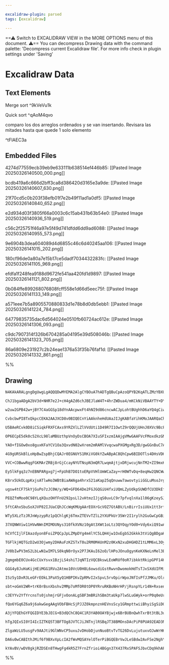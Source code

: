 ```yaml
---

excalidraw-plugin: parsed
tags: [excalidraw]

---
```

==⚠  Switch to EXCALIDRAW VIEW in the MORE OPTIONS menu of this document. ⚠== You can decompress Drawing data with the command palette: 'Decompress current Excalidraw file'. For more info check in plugin settings under 'Saving'


# Excalidraw Data

## Text Elements
Merge sort ^9kVeVu1k

Quick sort ^qAoM4qvo

comparo los dos arreglos ordenados
y se van insertando.
Revisara las mitades hasta que quede
1 solo elemento

 ^tFlAEC3a

## Embedded Files
4274d77559ecb39eb9e633111b638514ef446b85: [[Pasted Image 20250326140500_000.png]]

bcdb419a6c666d2bff3ca8d386420d3165e3a9de: [[Pasted Image 20250326140607_630.png]]

21f70cd5c0b203f38efb01f7e2b49f11ad1a0df5: [[Pasted Image 20250326140840_652.png]]

e2d934d03f3805f66a0003c6c15ab431b63b54e0: [[Pasted Image 20250326140936_519.png]]

c56c2f25751f46a97e5f49d741dfdd6dd9ad6088: [[Pasted Image 20250326140955_573.png]]

9e6904b3dea604089d4d6855c46c6d40245aa106: [[Pasted Image 20250326141015_202.png]]

180cf96de0a80a7e15b17ce5dadf7034432283fc: [[Pasted Image 20250326141105_969.png]]

efdfa1f248fea9188d9672fe541aa420fd1d9897: [[Pasted Image 20250326141121_802.png]]

0b084ffe899268076808fcff558e1d66d5eec75f: [[Pasted Image 20250326141133_149.png]]

a571eee7b5a8905570880833d1e78b8d0db5ebb1: [[Pasted Image 20250326141224_784.png]]

64779835735dac6d564024e0510fb60724ac612e: [[Pasted Image 20250326141306_093.png]]

c9dc7907314f326b6704285a04195e39d508046b: [[Pasted Image 20250326141323_705.png]]

86a6809e231927c2b24eae1376a53f35b76faf1d: [[Pasted Image 20250326141332_861.png]]

%%
## Drawing
```compressed-json
N4KAkARALgngDgUwgLgAQQQDwMYEMA2AlgCYBOuA7hADTgQBuCpAzoQPYB2KqATLZMzYBXUtiRoIACyhQ4zZAHoFAc0JRJQgEYA6bGwC2CgF7N6hbEcK4OCtptbErHALRY8RMpWdx8Q1TdIEfARcZgRmBShcZQUebQBObR4aOiCEfQQOKGZuAG1wMFAwYogSbgh4gGsANQRqoQBGSpTiyFhEcqgsKBaSzG5nAGYAdgAWbQBWfhKYAZ4J8fiRqYLI

ChJ1bgaADgA2bV3d+NHR7e2J+cH4gAZd6chJBEJlaW4T+4hrZWDua4/mKCkNiVBAAYTY+DYpHKAGIGgh4fDepBNLhsJVlEChBxiODIdCJIDrMw4LhAllkRAAGaEfD4ADKsB+EkEHkpAKBIIA6htJL9Jv9AcCEIyYMz0Kyyh8sS8OOEcmgGh82KTsGpZorrn9VhBMcI4ABJYgK1C5AC6Hyp5AyRu4HCEdI+hBxWHKuEGlKxOLlzBN9sdOrCCGI3GO

w2uw2GPB42w+jBY7C4aGGSp18dYnAAcpwxFt4hNI9d86cncwACJpLohtBUghhD6aYQ4gCiwQyWRN5o+QjgxFwVa2Y0GWr222uDQLHyIHGaaH9+CnbHRwe4tfw9Z1XUwPQkAFkmMoEKhBKQetLKAAVbrlfekQ/HqFnnVUzhQemEIziVCDCZJS2vgAxXB9FpDVUBWVpoG6ABBIhlCTdBgipJ9IPjKBzAIWDngQ6AVUpPQslwZ0mFtOcHQXHUoWeZ0C

CvbcbwPI8TxQkpcCEKA2AAJXCD8v0BIQECnYiAAknheHdUAaJIJgKABfaYihKMoJAARQaChJAaIQAHEL2uCFtgAfQoHgACl6GqZxKmEyl2i/Up9GiJAPn6NAhnOD4wOcHgGmubRRmWD51mITY0BGQZtGubYeF2cMbl2HgtR/D5HmeV40ES39hgma4rjGCYEuGeJYx1L5xW1SCOWFPEoU6cgOBJMlMhYlE0QxL1cQhWrCXqxryRa6laQZJl7MlENB

U5BAeRCvk0D8iCSiqkFRXFCAxs9YRZXlLZlVVdUti1D49R7I1OwtZ9rQQUjUHnJ0XVc9BcFGDbsWIH0/XI/4EBXRUGlGBZ/vieI7jTJgMwQ4ZBjjMHE2zDhc2TYZdm2UYxneHVCHLSsftQNcN0gxtXtbdJmrO7te37HGGiHEdjhiycdWnWcbs+xmlxBatcbrQTAyiKAhBNCBEBxZ1lEpGlgmuiBRh4MZiEjCYJniBBsE0K4EE0ZXdkGQYGj1zRtf

OP6ECpE5dk0c52XcL98laMBUzthpVnOyDsCBOA7XIuSFIxzmIAAjgVMwGAAFVcFMoxdkzGNhIvDgAO2ZRcEzWz4HswhHMPSkHqGMZtEGGMeGKs4U2jUZPP5EcTiVwHAd2CYJyC3luBi8Z6+2HZsqBwZdlGW4UrE9LwO2SKFmuMeJ77gqPjKr8KsWoUQRqgl0CJBrSX6ylUXRY6cWXuriQ35rxaGlbRohKVecm6bQtQeaJuFM/ynW6VNskd6dsovb

YAO+fIGOw0xo8guxKFaYCV1Oa3QxvdN02wXrem2mRAMlVvqcwaPXGMgxRg3D/gwGGnBuC7AdiUdMsMcxfgaEDIs8QJzA1LBWYIA4azcwbE2YgxN2zZGAeTPsTDJI0yinTeuwwhIzk9sgkokJlyczxjzSqfMBblGFo4DgYtLS0ggeUTQ2BiCaFGJQ3AuxsCHF2MQHgmgqRUkGHgbYxBBh7BltcOx6CJgIEGLgeIxBnKBmtnkVY9t7j22dh8N2eEkH

4G9gURSkBlLoHpBwZspBhjCQAJr0EGNUYS1RKiVG0kYZwABpAC8QhCpw6BIDOTls4DHsVDHUYFe6RQSgtNYzc0AnD8hGceFw/pRiuPMAeaUJJF2IZAWevwH5Ly6ivaAvUj4UgbG1XenV8QH3Xk1BZz5T4jWfhfcaV9hQ31mnfAUBzlo7JZHsl6W1fSf0giqNE+1NS4IAadbhF1wHXSgZBZ0XiHqfFBPAt6iCWYSIEKgrYuxbgLHsTGaGCYCGKmGC

VVC+COBwwRqgFGKMArZRBj8rGjCcayNYUTNspN3mQR7LwqmAjtjxDRjwcujNnTM2+ZI9mxKWG837IoiQyjRYn0ln7HyVJww6ImNga4mhEqDCsdsE2mhxxioQOY7BVI9a4GIA0XATiqQTCtgQG2/jRlBNaCAyAoSPbhMicUaJpQ/baQABpOviPoAACswAA8kEUY1QoCDH0JgDW2lJDPQ+HZcolSs4uQGH5eYuKopMupqjcMewK5uR8nELBBc/qwtO

Ey5lkFgq3z7nEBNPARgxg7j+FpUhB7DO1toERpVVHlUmWCaZay+rH0WTvDq+8eqHw2QNCWw0xTnzZB2o5/I61LRFBciUVzX5+HfiC0ZEAHlqh/s8o6WJAFkw+TaSBrMfkwIkLgbSQKP7hK+jjIuRxoyQz4KDBFCEJwLHheDDFX4rjFwLrFeh2MZHcoJmwjhFK0Bdh1NSymaChwyw7tgohdTIJM3ERRNDnKQPrjkQvXlgsBWqKFZoiQqriBLFGMQX

K8rx5UkOLqpKxjsATlwHo3WBtBiaAWAga4hrxS21aKap25qQnuww7awovtyiiGGLuMsoJrgAEcnUAC0LxKaMKp4SRgLwFMwHHMp6dM7eMgjnH8wxTmQTAlg/YSthzRgmCjGhDd8UlBLccnuL7IKpXEi3KMM821zw7YO1ecyR1byWQOrtQ71mb3UXSJ+lyp1nKmm0k5c7F4LonbslLkEZRrtuYqXajyd2SUOjqV5QCoMWupJdL5p6lLnsejZFdCCi

ugsw4tCF7SkYjGuPo7zJC0W/y/WQ+GFD64De2FGJGQGiU4fxiUQmLZyUdkpSUWDfCU3DkEfEGMMtRFssa5AKRHNVygfw/zQjmQVFqK2cK8o2ACrYB4FSeY2UGim12B44YCAJim08WMBoxAqTEGIKYijWqoVnH48ax2gSRPFFq1aiTxR5JROkxIfQ+hVMABl8AwCMKCeImgABCBoVJqEkKp0YJgAJGajSZ6paAUUzG4FguI2CHM63zBMWpqH3PpeH

PEQZfmMoo0C98YLqXQuzOHfFnU292psLl2vHtmzIJjqS0uvLC9r7pfvqlnXa1l06gKzeySJXt1gV8i8/dbyauWnqyesFpRmufANNekF7LwU41OGcK4hxcGkMRd+IbkBQ/ovIYQk4lbhzI3mwgPhJKlfgbW1wp3MGKbbYETg+xNCjsYcXNIi7uHBQEaUbdwVCXSPoC1jcUYasvGGIG4I4gVHkaK2wKMIxpiy3/VwLgXyuw4d+IRya4JOpUc2vRz7H

5ftCAhxSbuSoXJVP82IJUaCQhJCcWqKMUgAArEOXrGcVOZ7GtABV/LnBirrIsiUUx1tt3rfOM28VYKRgVAZOoPNvD+jFyHkrSkg/0Vl8kSj7g7jczGSCwmVlxizCwV17SVyi1V0QPlzixQK122Ry2S0vnkQNxmlnQ7RNxfnNzfktw3S3SeXK3t31Ed1NFqzAWPWL2gT+TdFMm9w619zWh61QEOH0WBgKiLWGzfW4El1fW/RjwynHmRWHHsQ3UxgY

WTy5XLzTzJRJnWyzypRz1pQChlgKj6TmxZTEVvTZlL2YXUPkUr35Wr2I1rylh2GuGwCpGBi8WuFwDHFwD+wnE0GpjEAmD7FB3DCwQCmjG2DlWwDHygxNURyn1dnE1nzAAxztSx3QCU2gjYF3FGCU3oDYHP1XmvCv1QCGGwUil6R7npQjH2w8nqUIRygOCcxGV8j+kVhbWLXSx2BHnzGpnHiWBimpgj3rSGTeH2C1AmMmMmI3XGTmhCwwLhARCWMi

37XQNWViw11HVwNWnIMIMOUNys310fkXVNz10gAt3XWt1oLtz3QYOqyYOd0+Vdy6xiQ91wAKW4I+jdyDE5iwWuB8nzAq1RXEPaVFykPG0xWRQuHrgSlwWUOAzLyWxRHTy0MzweOzxpXgwCi1HilTTrXQ3MKw0sK5msJKC3AkggBUiEHMEqAfFPE9EvGvFUmpPRDpNHVfHfE/A532DHCmL5IG3/CyCAhAkJ24DrXJKwngnKCQgGjQgwnwElJwg4g9

hCVfCIjlFIAazdyon8FoiZPQCpJpLZMpDYg4m4lYC5LQH4jw1OxEgbS2Gkkk3tViQgBDgaHwCPwQAoF3ANF2C5AAjgGElU2Ml3EkCpCdRSUKIciqRKKGAZUmEqORhuCKhjBf0IXOCaOihoVaP+gZk6OIPaSISAOGRLFbWl3gL2KmXWKQKwM12WzQNejV3C0VxwMSxON2KOO5AOMy0mjILN3y0oMuK/lK1tyBJKCq0PS1xdzYLPQ4IvTx0+JnO61p

TGFlkjHQTGzD2wU3Ojwmy2DHAuFzKZSTxT0u2RM0M4UnM2z0KxN2xuDHGHDZ1tLMM6xL3OysKRLWgURuxFgcIezrwwDB1rC+yZW2CpBCBoTOAo1ije3+30SH0cTBxB2KgZRiNNDiMn1E2nySM6ydPSIgAoHpAaGYBDhgBuDJwvGqHdWuDx04k4kkHliPzJyjOjVMz6BqX2wqNRiqOTNqLTLQCWD8nbhaPHFzI6KFwLO/CimLPTKl3bQQOrMwM2JW

JV0bIwPV3mS2LbLwN1wIM7LS0kqN0rOyx2P7JKAuI62oO/lHPoJOnuOgynKeKXNeLnMel3EXMJOXM5hliWGRUjGGKjzGJ3J/VDDpluDHFEJiUJVUMWxtIgBW3YQzyvMgC230LvKLAjF/zQ1ZWcogDOzUM/IBFsPQCI3u1bIAulSilGEsQQHpX22RgjAarAtcP1ScwRAh1MVcRVmyipDQsE2KGEwSJKBn1wrn0xwX3KEqFMkGF3C6GEl3A4CdQFjx

2gmgmbE0CUx4GcCUxYsvx1BzjLS4shiTJqNTIzVQCBkswLEoWRUf0oR7ibkktRkipGPF14HDDkpl2MqbOQLrNalWLUsUo0oiwS3HVMrOK/KINviMv0r7IhospNCspHNG0qwd3suYOnM8pctdAvRTja2BR4JOz4P9z+nHBijhXBK3JgLwTfRCtkPmFcz1mpvhIW0RLioSog20PRN0MxMHGxKLBH3mDBOypfN4Pytior2uyr1/LKtAQ0SllwGuu+gQ

GGG4y8JuHaKijHEiMGG1RVu2Atmo10VcU0H8L6owsdiGstRwvnDwomokHdTsTJxSXdUIFMigFGANGcAAl2GYGwBDl2H+waF2pjP2o4vmiLm4uHGevOBettxikSALD7iRmqOOE/T/3S17ykhTD1lzrzoaGGN82AKbX5L5OptmLvnmKBubOwPrIBr3nUprr+sGm0vBr0oECyxnTmkOI7t7PbLMvOMHMsquLKxuNRruOSrqycqxvd1cs+DP3xst14J+

I5z5y1DxR3LeGFrEOkL3PaX5yQ1HBPIKvZpRMvI2xSpvL5rvOpirWpoJNfIsPfJJMKu/OlruxIyll7kjGKgsx/D7GMWIBEP+NGF4wbmuCpANkytGDRCIR4DYoEF8ViIn0tqwsSLCVGpSPnyUj9idWgg4C5GGEkGdrLHdQNEMj+yAcwB4AKXdTgQjTTiZ1DrMzeBHnv21lEp/FliwXOvDHGCc1rmBmwQ7g3X/zCj2CSHCuEIbijH0RksVDoTLPku+

sbt+oGmV2WR+trK0rBsnXbshv2MMp7oMfOR0tOP0YRruRKBoNHrHP/jRsnpYLr14N+RxsendQ8sfpQSpgZR/AaB1mPMpoQmSiCbpskmHAuC1CzWPolo0NW1RMntStvJxMoQLCLCLxnvFrZslr5RKvsNlsgAlgAuwE8WwCKgjF1mqoAwNj4dTN1SENcSuCAaigG3NnNpQaEytogBGttrGrSPtvQG3E4npGUFBGIEwDYDJ2bFU2uEIEIE0GcCsGYHo

c3EYYv2YfYrcnsTs0jshmjrGFjvOonALgSBF3mBRihSBm3taUkp7lwSLuGWyk+orP0q0eUr7VUoburrUaFV0dy30fnS7oy1IP7vhqHsRpHpstuLssccxq8aazntwBUk8eXv4L+mRgidc03rCjrSjzCe/2ENimZuitPNJPPPifPp0OvN5qRX5v2z1gLnxJysyew2yZ5SlrsJls/r9j2EMTHGVhAP22GFexlVAdwARBGB+35ysQmE0CRlrA1X2UqiQ

fQo6YGq6Z6a9j6akwGegAAgVObFBHcSjPJJZ0kmpnznHEVnsScy1GRmpttwiiBhyiSgSiD0CfzNvh7iuqKimxm2qOaXkckhymebmIUu6nQEWMRAQfiobK+YjaUs0t+bhoBc7u7JBbMY7MHtXSoMhZRsggnIvqntYJntcf+VwHpBRaJpXsVCTv5zDGpsCrCmidCZkMkmOD2AfRCYJRUNJc/I5qSqLaSevpll7gG3QWubyuZfhdO1ZY/LitNYkD0H0

A3jYFQEhGYFQGIDYE3bJECG+B3dQChC8Q4C1R3YAB0OAYBjwjx6BrBUBnQwhTxrBt3tBL3uIzBmAyRcB13QhUAQIogvFN3JBQgohUAlMBJwOBIvFL2GgHxIRUA0hOE2BL3L2GSKA6IKTl3V313D3t3d3SB92N2j3SAT2z3mBL3r2whUA72OAH2GomAogcQ2A32OAP3MZv3f3N2AOtVwhUAQOiqoOjwIPgwEBYP4O12kPmoUOOA0PBS3xeIW5cEXw

hTgJQIxSI0YI4IcIZTKQ5T3BFTOg8JVTCJiJNTnjlRSBqJT38BMOnsDAcPiP8PUA92EAD3N3j3MhyPKOb2aP73H3GOX2WP32EBP3OP8A/2eOgP+PQOf2ROhOYOOA4PWRJOM8ZO5PSp2IuIeJLTUBrTREEBRJRjFRHT0dwAXZPg4A4BGRKZuBFJoBHgMhpTRjpgGBCAvSyc42VkE2YRLE+verWvsARB+oDQuh9BGRJo5co3ljBvhvmpRv0hOv67uu

ZlgaWzLU5usgFv9AAJti9GlWNvCP5uxuJvDHobDjunNuoBtvTvTG26DvLujutuxvOJwWrHHuRuxuvVrL83DvPv0gAJAI1PRTr9ZunvruxvAeshOSvxEowf/v9BMPDOJBdP4fjv0gavTxoJCO2ANIQgLOCgPv0f9BmwcRsegQ8etU3QceqA0fnv0hyfceLw1n0AOpeg1pQk6QnU3gG5Ipso7njhtZgZt6OegQ6RIz2lowmii4hx6V9FwxxKIAjA2A

DA6u0wCABIthJMif6f9BXvXpLcIA2fWvMQSAYelOTerPiBGQEBrVwJLeSBdw2AvFSe2NghYnxyrfQt7UycIQ/Y7xUQAAKHyERXgamagMP0P+aAASkpG4mUAdDJBk2UCD8rT+F4GHAj7T4j5j4gG16G/B9u4QG+/Qk4C+K62LYQG4hdCs+IzQHtS880Hd+4Hy+nyIDt9b8glPaa6tNIAEmVHYmnD4j74QG17sE9OwGyHiVwDgCd5d9Pab5Pta7RHQ

kYAvBV/wDV8gkjRZDSEn8THwgFg4kR5Z7FrnZfrioi4BGgn37X437RxSPAFSJbvCDq9khAFkiAA=
```
%%
